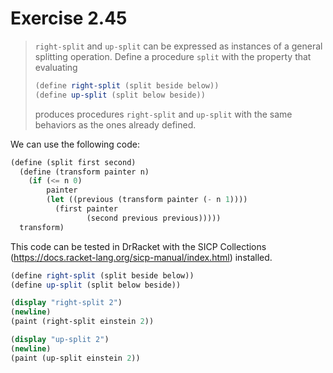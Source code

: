 # Exercise 2.45

> `right-split` and `up-split` can be expressed as instances of a general splitting operation.
> Define a procedure `split` with the property that evaluating
> ```scheme
> (define right-split (split beside below))
> (define up-split (split below beside))
> ```
> produces procedures `right-split` and `up-split` with the same behaviors as the ones already defined.



We can use the following code:
```scheme
(define (split first second)
  (define (transform painter n)
    (if (<= n 0)
        painter
        (let ((previous (transform painter (- n 1))))
          (first painter
                 (second previous previous)))))
  transform)
```

This code can be tested in DrRacket with the SICP Collections (https://docs.racket-lang.org/sicp-manual/index.html) installed.
```scheme
(define right-split (split beside below))
(define up-split (split below beside))

(display "right-split 2")
(newline)
(paint (right-split einstein 2))

(display "up-split 2")
(newline)
(paint (up-split einstein 2))
```
